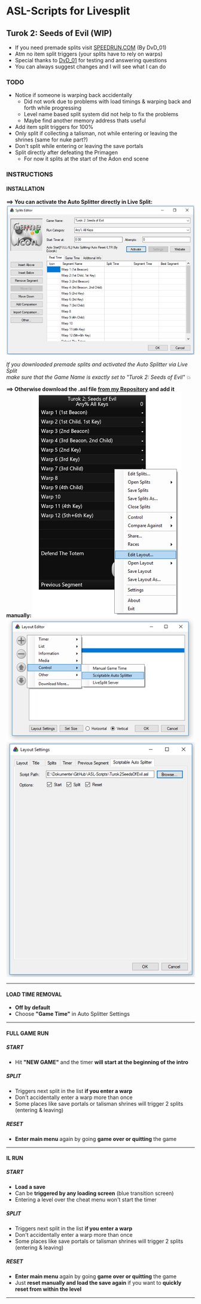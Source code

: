 # ASL-Scripts for Livesplit
## Turok 2: Seeds of Evil (WIP)
- If you need premade splits visit [SPEEDRUN.COM](http://www.speedrun.com/turok2/resources) (By DvD_01)
- Atm no item split triggers (your splits have to rely on warps) 
- Special thanks to [DvD_01](http://www.speedrun.com/user/DvD_01) for testing and answering questions
- You can always suggest changes and I will see what I can do
### TODO
 - Notice if someone is warping back accidentally 
   - Did not work due to problems with load timings & warping back and forth while progressing
   - Level name based split system did not help to fix the problems
   - Maybe find another memory address thats useful
 - Add item split triggers for 100% 
 - Only split if collecting a talisman, not while entering or leaving the shrines (same for nuke part?)
 - Don't split while entering or leaving the save portals
 - Split directly after defeating the Primagen
   - For now it splits at the start of the Adon end scene 
### INSTRUCTIONS
#### INSTALLATION

__⟹ You can activate the Auto Splitter directly in Live Split:__ 
![TL](https://github.com/DJorzik/ASL-Scripts/blob/master/Resources/T2SOE_INSTALL_LS.PNG?raw=true)

_If you downloaded premade splits and activated the Auto Splitter via Live Split_ <br/>
_make sure that the Game Name is exactly set to "Turok 2: Seeds of Evil"_ :boom:

__⟹ Otherwise download the .asl file [from my Repository](https://github.com/DJorzik/ASL-Scripts/releases) and add it manually:__ 
![TM1](https://github.com/DJorzik/ASL-Scripts/blob/master/Resources/T2SOE_INSTALL_M1.PNG?raw=true)
![TM2](https://github.com/DJorzik/ASL-Scripts/blob/master/Resources/T2SOE_INSTALL_M2.PNG?raw=true)
![TM3](https://github.com/DJorzik/ASL-Scripts/blob/master/Resources/T2SOE_INSTALL_M3.PNG?raw=true)

---

#### LOAD TIME REMOVAL
- __Off by default__
- Choose __"Game Time"__ in Auto Splitter Settings

---

#### FULL GAME RUN
##### START
- Hit __"NEW GAME"__ and the timer __will start at the beginning of the intro__
##### SPLIT
- Triggers next split in the list __if you enter a warp__
- Don't accidentally enter a warp more than once 
- Some places like save portals or talisman shrines will trigger 2 splits (entering & leaving)
##### RESET
- __Enter main menu__ again by going __game over or quitting__ the game

---

#### IL RUN
##### START
- __Load a save__
- Can be __triggered by any loading screen__ (blue transition screen)
- Entering a level over the cheat menu won't start the timer
##### SPLIT
- Triggers next split in the list __if you enter a warp__
- Don't accidentally enter a warp more than once 
- Some places like save portals or talisman shrines will trigger 2 splits (entering & leaving)
##### RESET
- __Enter main menu__ again by going __game over or quitting__ the game
- Just __reset manually and load the save again__ if you want to __quickly reset from within the level__

---
